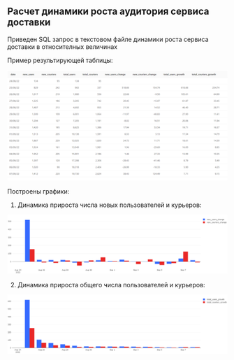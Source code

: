 ## Расчет динамики роста аудитория сервиса доставки

Приведен SQL запрос в текстовом файле динамики роста сервиса доставки в относителных величинах

Пример результирующей таблицы:

![image](https://github.com/pastukhov99/Dynamics_users_and_couriers/blob/main/Результирующая%20таблица.png)

Построены графики:

1. Динамика прироста числа новых пользователей и курьеров:

![image](https://github.com/pastukhov99/Dynamics_users_and_couriers/blob/main/Динамика%20новеньких.png)

2. Динамика прироста общего числа пользователей и курьеров: 

![image](https://github.com/pastukhov99/Dynamics_users_and_couriers/blob/main/Динамика%20общего%20числа.png)
